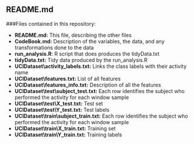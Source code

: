 ## README.md

###Files contained in this repository:
- **README.md:** This file, describing the other files
- **CodeBook.md:** Description of the variables, the data, and any transformations done to the data
- **run_analysis.R**: R script that does produces the tidyData.txt
- **tidyData.txt:** Tidy data produced by the run_analysis.R
- **UCIDataset\activity_labels.txt:** Links the class labels with their activity name
- **UCIDataset\features.txt:** List of all features
- **UCIDataset\features_info.txt:** Description of all the features
- **UCIDataset\test\subject_test.txt:** Each row identifies the subject who performed the activity for each window sample
- **UCIDataset\test\X_test.txt:** Test set
- **UCIDataset\test\Y_test.txt:** Test labels
- **UCIDataset\train\subject_train.txt:** Each row identifies the subject who performed the activity for each window sample
- **UCIDataset\train\X_train.txt:** Training set
- **UCIDataset\train\Y_train.txt:** Training labels